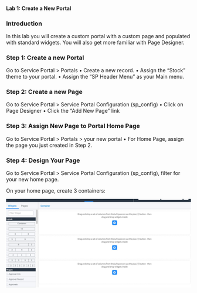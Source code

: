 #### Lab 1: Create a New Portal 
### Introduction
In this lab you will create a custom portal with a custom page and populated with standard widgets. You will also get more familiar with Page Designer.

### Step 1: Create a new Portal
Go to Service Portal > Portals
•	Create a new record.
•	Assign the “Stock” theme to your portal.
•	Assign the “SP Header Menu” as your Main menu.

### Step 2: Create a new Page
Go to Service Portal > Service Portal Configuration (sp_config)
•	Click on Page Designer
•	Click the “Add New Page” link

### Step 3: Assign New Page to Portal Home Page
Go to Service Portal > Portals > your new portal
•	For Home Page, assign the page you just created in Step 2.

### Step 4: Design Your Page
Go to Service Portal > Service Portal Configuration (sp_config), filter for your new home page.

On your home page, create 3 containers:

![move to header](/assets/designer.jpg)
